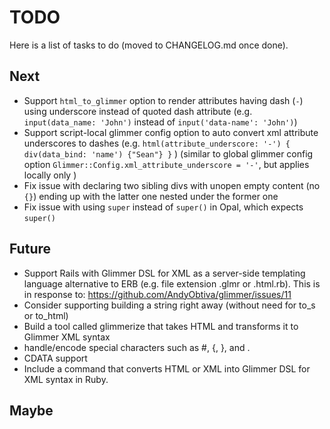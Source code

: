 # TODO

Here is a list of tasks to do (moved to CHANGELOG.md once done).

## Next

- Support `html_to_glimmer` option to render attributes having dash (`-`) using underscore instead of quoted dash attribute (e.g. `input(data_name: 'John')` instead of `input('data-name': 'John')`)
- Support script-local glimmer config option to auto convert xml attribute underscores to dashes (e.g. `html(attribute_underscore: '-') { div(data_bind: 'name') {"Sean"} }` ) (similar to global glimmer config option `Glimmer::Config.xml_attribute_underscore = '-'`, but applies locally only )
- Fix issue with declaring two sibling divs with unopen empty content (no `{}`) ending up with the latter one nested under the former one
- Fix issue with using `super` instead of `super()` in Opal, which expects `super()`

## Future

- Support Rails with Glimmer DSL for XML as a server-side templating language alternative to ERB (e.g. file extension .glmr or .html.rb). This is in response to: https://github.com/AndyObtiva/glimmer/issues/11
- Consider supporting building a string right away (without need for to_s or to_html)
- Build a tool called glimmerize that takes HTML and transforms it to Glimmer XML syntax
- handle/encode special characters such as #, {, }, and .
- CDATA support
- Include a command that converts HTML or XML into Glimmer DSL for XML syntax in Ruby.

## Maybe
